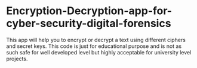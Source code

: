 # Encryption-Decryption-app-for-cyber-security-digital-forensics
This app will help you to encrypt or decrypt a text using different ciphers and secret keys. This code is just for educational purpose and is not as such safe for well developed level but highly acceptable for university level projects.
